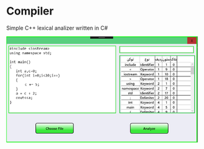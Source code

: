# Compiler
Simple C++ lexical analizer written in C#


![logo](https://github.com/Houman7601/Compiler/blob/master/1.png)
